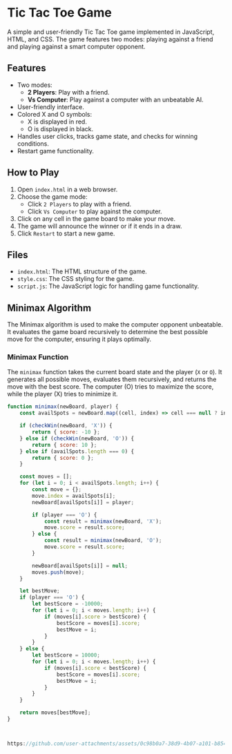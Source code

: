 


# Tic Tac Toe Game

A simple and user-friendly Tic Tac Toe game implemented in JavaScript, HTML, and CSS. The game features two modes: playing against a friend and playing against a smart computer opponent.

## Features

- Two modes: 
  - **2 Players**: Play with a friend.
  - **Vs Computer**: Play against a computer with an unbeatable AI.
- User-friendly interface.
- Colored X and O symbols:
  - X is displayed in red.
  - O is displayed in black.
- Handles user clicks, tracks game state, and checks for winning conditions.
- Restart game functionality.

## How to Play

1. Open `index.html` in a web browser.
2. Choose the game mode: 
   - Click `2 Players` to play with a friend.
   - Click `Vs Computer` to play against the computer.
3. Click on any cell in the game board to make your move.
4. The game will announce the winner or if it ends in a draw.
5. Click `Restart` to start a new game.

## Files

- `index.html`: The HTML structure of the game.
- `style.css`: The CSS styling for the game.
- `script.js`: The JavaScript logic for handling game functionality.

## Minimax Algorithm

The Minimax algorithm is used to make the computer opponent unbeatable. It evaluates the game board recursively to determine the best possible move for the computer, ensuring it plays optimally.

### Minimax Function

The `minimax` function takes the current board state and the player (`X` or `O`). It generates all possible moves, evaluates them recursively, and returns the move with the best score. The computer (O) tries to maximize the score, while the player (X) tries to minimize it.

```javascript
function minimax(newBoard, player) {
    const availSpots = newBoard.map((cell, index) => cell === null ? index : null).filter(v => v !== null);

    if (checkWin(newBoard, 'X')) {
        return { score: -10 };
    } else if (checkWin(newBoard, 'O')) {
        return { score: 10 };
    } else if (availSpots.length === 0) {
        return { score: 0 };
    }

    const moves = [];
    for (let i = 0; i < availSpots.length; i++) {
        const move = {};
        move.index = availSpots[i];
        newBoard[availSpots[i]] = player;

        if (player === 'O') {
            const result = minimax(newBoard, 'X');
            move.score = result.score;
        } else {
            const result = minimax(newBoard, 'O');
            move.score = result.score;
        }

        newBoard[availSpots[i]] = null;
        moves.push(move);
    }

    let bestMove;
    if (player === 'O') {
        let bestScore = -10000;
        for (let i = 0; i < moves.length; i++) {
            if (moves[i].score > bestScore) {
                bestScore = moves[i].score;
                bestMove = i;
            }
        }
    } else {
        let bestScore = 10000;
        for (let i = 0; i < moves.length; i++) {
            if (moves[i].score < bestScore) {
                bestScore = moves[i].score;
                bestMove = i;
            }
        }
    }

    return moves[bestMove];
}



https://github.com/user-attachments/assets/0c98b0a7-38d9-4b07-a101-b854f1e61038

